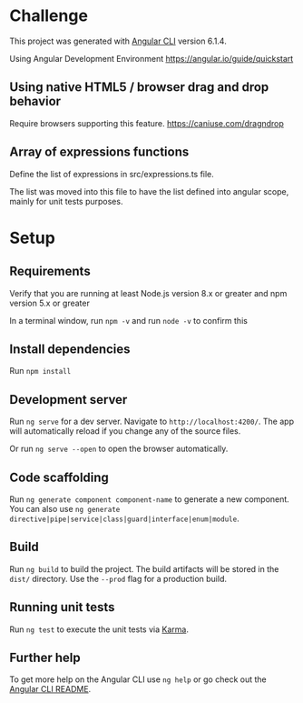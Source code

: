 # Challenge

This project was generated with [Angular CLI](https://github.com/angular/angular-cli) version 6.1.4.

Using Angular Development Environment
https://angular.io/guide/quickstart


## Using native HTML5 / browser drag and drop behavior
Require browsers supporting this feature.
https://caniuse.com/dragndrop


## Array of expressions functions
Define the list of expressions in src/expressions.ts file.

The list was moved into this file to have the list defined into angular scope, mainly for unit tests purposes.


# Setup

## Requirements
Verify that you are running at least Node.js version 8.x or greater and npm version 5.x or greater

In a terminal window, run `npm -v` and run `node -v` to confirm this

## Install dependencies
Run `npm install` 

## Development server

Run `ng serve` for a dev server. Navigate to `http://localhost:4200/`. The app will automatically reload if you change any of the source files.

Or run `ng serve --open` to open the browser automatically.

## Code scaffolding

Run `ng generate component component-name` to generate a new component. You can also use `ng generate directive|pipe|service|class|guard|interface|enum|module`.

## Build

Run `ng build` to build the project. The build artifacts will be stored in the `dist/` directory. Use the `--prod` flag for a production build.

## Running unit tests

Run `ng test` to execute the unit tests via [Karma](https://karma-runner.github.io).

## Further help

To get more help on the Angular CLI use `ng help` or go check out the [Angular CLI README](https://github.com/angular/angular-cli/blob/master/README.md).
